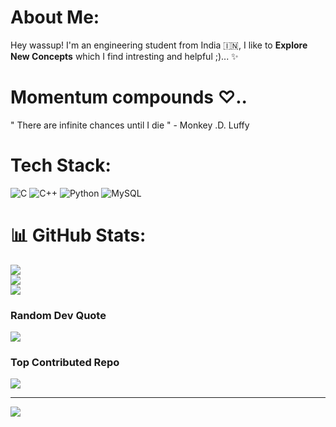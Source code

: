 # About Me:
Hey wassup! I'm an engineering student from India 🇮🇳, I like to **Explore New Concepts** which I find intresting and helpful ;)... ✨ <br> 
<!-- I’m passionate about building **autonomous decision-making systems** that can make a real impact and benefit people across the globe. 🌍 <br><br>  -->

# Momentum compounds ♡..

" There are infinite chances until I die " - Monkey .D. Luffy

# Tech Stack:
![C](https://img.shields.io/badge/c-%2300599C.svg?style=for-the-badge&logo=c&logoColor=white) ![C++](https://img.shields.io/badge/c++-%2300599C.svg?style=for-the-badge&logo=c%2B%2B&logoColor=white) ![Python](https://img.shields.io/badge/python-3670A0?style=for-the-badge&logo=python&logoColor=ffdd54) ![MySQL](https://img.shields.io/badge/mysql-4479A1.svg?style=for-the-badge&logo=mysql&logoColor=white) <!-- ![TensorFlow](https://img.shields.io/badge/TensorFlow-%23FF6F00.svg?style=for-the-badge&logo=TensorFlow&logoColor=white) ![scikit-learn](https://img.shields.io/badge/scikit--learn-%23F7931E.svg?style=for-the-badge&logo=scikit-learn&logoColor=white) -->
# 📊 GitHub Stats:
![](https://github-readme-stats.vercel.app/api?username=Sudhan-io&theme=dark&hide_border=false&include_all_commits=false&count_private=false)<br/>
![](https://github-readme-streak-stats.herokuapp.com/?user=Sudhan-io&theme=dark&hide_border=false)<br/>
![](https://github-readme-stats.vercel.app/api/top-langs/?username=Sudhan-io&theme=dark&hide_border=false&include_all_commits=false&count_private=false&layout=compact)

###  Random Dev Quote
![](https://quotes-github-readme.vercel.app/api?type=horizontal&theme=radical)

### Top Contributed Repo
![](https://github-contributor-stats.vercel.app/api?username=Sudhan-io&limit=5&theme=dark&combine_all_yearly_contributions=true)

---
[![](https://visitcount.itsvg.in/api?id=Sudhan-io&icon=0&color=0)](https://visitcount.itsvg.in)

<!-- heyo wassup -->
